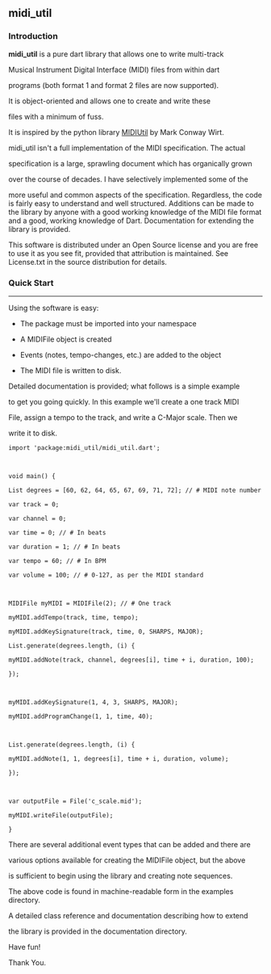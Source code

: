 ## midi_util


  
  
  

### Introduction



  

**midi_util** is a pure dart library that allows one to write multi-track

Musical Instrument Digital Interface (MIDI) files from within dart

programs (both format 1 and format 2 files are now supported).

It is object-oriented and allows one to create and write these

files with a minimum of fuss.

  

It is inspired by the python library [MIDIUtil](https://github.com/MarkCWirt/MIDIUtil) by Mark Conway Wirt.
  

midi_util isn't a full implementation of the MIDI specification. The actual

specification is a large, sprawling document which has organically grown

over the course of decades. I have selectively implemented some of the

more useful and common aspects of the specification. Regardless, the code is fairly easy to understand and well structured. Additions can be made to the library by anyone with a good working knowledge of the MIDI file format and a good, working knowledge of Dart. Documentation for extending the library is provided.

  

This software is distributed under an Open Source license and you are free to use it as you see fit, provided that attribution is maintained. See License.txt in the source distribution for details. 
  

### Quick Start

-----------

  

Using the software is easy:

  

* The package must be imported into your namespace

* A MIDIFile object is created

* Events (notes, tempo-changes, etc.) are added to the object

* The MIDI file is written to disk.

  

Detailed documentation is provided; what follows is a simple example

to get you going quickly. In this example we'll create a one track MIDI

File, assign a tempo to the track, and write a C-Major scale. Then we

write it to disk.

  

    import 'package:midi_util/midi_util.dart';
    
      
    
    void main() {
    
    List degrees = [60, 62, 64, 65, 67, 69, 71, 72]; // # MIDI note number
    
    var track = 0;
    
    var channel = 0;
    
    var time = 0; // # In beats
    
    var duration = 1; // # In beats
    
    var tempo = 60; // # In BPM
    
    var volume = 100; // # 0-127, as per the MIDI standard
    
      
    
    MIDIFile myMIDI = MIDIFile(2); // # One track
    
    myMIDI.addTempo(track, time, tempo);
    
    myMIDI.addKeySignature(track, time, 0, SHARPS, MAJOR);
    
    List.generate(degrees.length, (i) {
    
    myMIDI.addNote(track, channel, degrees[i], time + i, duration, 100);
    
    });
    
      
    
    myMIDI.addKeySignature(1, 4, 3, SHARPS, MAJOR);
    
    myMIDI.addProgramChange(1, 1, time, 40);
    
      
    
    List.generate(degrees.length, (i) {
    
    myMIDI.addNote(1, 1, degrees[i], time + i, duration, volume);
    
    });
    
      
    
    var outputFile = File('c_scale.mid');
    
    myMIDI.writeFile(outputFile);
    
    }

  
  

There are several additional event types that can be added and there are

various options available for creating the MIDIFile object, but the above

is sufficient to begin using the library and creating note sequences.

  

The above code is found in machine-readable form in the examples directory.

A detailed class reference and documentation describing how to extend

the library is provided in the documentation directory.

  

Have fun!

  

Thank You.


